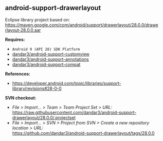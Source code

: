 ## android-support-drawerlayout

Eclipse library project based on:<br/>
https://maven.google.com/com/android/support/drawerlayout/28.0.0/drawerlayout-28.0.0.aar

**Requires:**
- `Android 9 (API 28) SDK Platform`
- [dandar3/android-support-customview](https://github.com/dandar3/android-support-customview/tree/28.0.0)
- [dandar3/android-support-annotations](https://github.com/dandar3/android-support-annotations/tree/28.0.0)
- [dandar3/android-support-compat](https://github.com/dandar3/android-support-compat/tree/28.0.0)

**References:**
- https://developer.android.com/topic/libraries/support-library/revisions#28-0-0

**SVN checkout:**
- _File > Import... > Team > Team Project Set > URL:_<br/>
  https://raw.githubusercontent.com/dandar3/android-support-drawerlayout/28.0.0/.projectset
- _File > Import... > SVN > Project from SVN > Create a new repository location > URL:_<br/>
  https://github.com/dandar3/android-support-drawerlayout/tags/28.0.0
